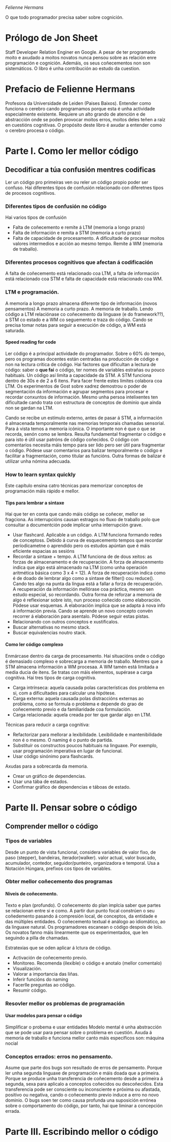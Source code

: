 _Felienne Hermans_

O que todo programador precisa saber sobre cognición.

# Prólogo de Jon Sheet

Staff Developer Relation Enginer en Google. A pesar de ter programado moito e axudado a moitos novatos nunca pensou sobre as relación enre programación e cognición. Ademáis, os seus coñecementos non son sistemáticos. O libro é unha contribución ao estudo da cuestion.

# Prefacio de Felienne Hermans

Profesora da Universidade de Leiden (Paises Baixos). Entender como funciona o cerebro cando programamos porque esta é unha actividade especialmente existente. Requiere un alto grando de atención e de abstracción onde se poden provocar moitos erros, moitos deles teñen a raíz en cuestións cognitivas. O propósito deste libro é axudar a entender como o cerebro procesa o código.

# Parte I. Como ler mellor código

## Decodificar a túa confusión mentres codificas

Ler un código pro primeiras ven ou reler un código propio poder ser confuso. Hai diferentes tipos de confusión relacionado con diferetnes tipos de procesos cognitivos.

### Diferentes tipos de confusión no código

Hai varios tipos de confusión

- Falta de coñecemento e remite á LTM (memoria a longo prazo)
- Falta de información e remita a STM (memoria a curto prazo)
- Falta de capacidade de procesamento. A dificultade de procesar moitos valores intermedios e acción ao mesmo tempo. Remite á WM (memoria de traballo).

### Diferentes procesos cognitivos que afectan á codificación

A falta de coñecemento está relacionado coa LTM, a falta de información está relacionado coa STM e falta de capacidade está relacionado coa WM.

### LTM e programación.

A memoria a longo prazo almacena diferente tipo de información (novos pensamentos)
A memoria a curto prazo.
A memoria de traballo.
Lendo código a LTM relaciónase co coñecemento da linguaxe (e do framework??), a STM co estado e a WM co seguemento e traza do código. Cando se precisa tomar notas para seguir a execución de código, a WM está saturada.

#### Speed reading for code

Ler código é a principal actividade do programador. Sobre o 60% do tempo, pero os programas docentes están centradas na producción de código e non na lectura crítica de código.
Hai factores que dificultan a lectura de código: saber o **que fai** o código, ter nomes de variables estrañas ou pouco habituais. Un código así limita a capacidade da STM. A STM funciona dentro de 30s e de 2 a 6 itens. Para facer frente estes límites colabora coa LTM.
Os experimentos de Gost sobre xadrez demostrou o poder de segmentación da información e agrupar segmentos para procesar e recordar conxuntos de información. Mesmo unha persoa intelixentes ten dificultade cando trata con estructura de conceptos de dominio que aínda non se gardan na LTM.

Cando se recibe un estímulo externo, antes de pasar á STM, a información é almacenada temporalmente nas memorias temporais chamadas sensorial. Para á vista temos a memoria icónica.
O importante non é que o que se recorda, senón como se lembra. Resulta fundamental fragmentar o código e para isto é útil usar patróns de código coñecidos. O código con comentarios necesita máis tempo para ser lido pero ser útil para fragmentar o código. Pódese usar comentarios para balizar temporalmente o código e facilitar a fragmentación, como titular as funcións. Outra formas de balizar é utilizar unha nómina adecuada.

### How to learn syntax quickly

Este capítulo ensina catro técnicas para memorizar conceptos de programación máis rápido e mellor.

#### Tips para lembrar a sintaxe

Hai que ter en conta que cando máis código se coñecer, mellor se fragciona. As interrupcións causan estragos no fluxo de traballo polo que consultar a documentción pode implicar unha interrupción grave.

- Usar flashcard. Aplicable a un código. A LTM funciona formando redes de conceptoss. Debido á curva de esquecemento tempos que recordar períodicametne o aprendido pero os estudos apúntan que é máis eficiente espacias as sesións
- Recordar a sintaxe + tempo. A LTM funciona de de dous xeitos: as forzas de almacenamento e de recuperación. A forza de almacenmento indica que algo está almacenado na LTM (como unha operación aritmética básica como 3 x 4 = 12). A forza de recuperación indica como é de doado de lembrar algo como a sintaxe de filter() cou reduce(). Cando tes algo na punta da língua está a fallar a forza de recuperación. A recuperación da información mellórase coa práctica, mesmo sen estudo especial, so recordando.
  Outra forma de reforzar a memoria de algo é reflexionar sobre isto, nun proceso coñecido como elaboración. Pódese usar esquemas. A elaboración implica que se adapta á nova info á información previa. Cando se aprende un novo concepto convén recorrer á elaboración para asentalo. Pódese seguir estas pistas.
- Relacionando con outros conceptos e xustificalos.
- Buscar alternativas no mesmo stack.
- Buscar equivalencias noutro stack.

#### Como ler código complexo

Enmárcase dentro da carga de procesamento. Hai situacións onde o código é demasiado complexo e sobrecarga a memoria de traballo. Mentres que a STM almacena información a WM procesaa. A WM tamén está limitada a media ducia de itens. Se tratas con máis elementos, supérase a carga cognitiva. Hai tres tipos de carga cognitiva.

- Carga intrínseca: aquela causada polas características dos problema en si, com a dificultades para calcular una hipótese.
- Carga externa: aquela causada polas distraccións externas ao problema, como se formula o problema e depende do grao de coñecemento previo e da familiaridade coa formulación.
- Carga relacionada: aquela creada por ter que gardar algo en LTM.

Técnicas para reducir a carga cognitiva:

- Refactorizar para mellorar a lexibilidade. Lexibilidade e mantenibilidade non é o mesmo. O naming é o punto de partida.
- Substituír os constructos poucos habituais na linguaxe. Por exemplo, usar programación imperativa en lugar de funcional.
- Usar código sinónimo para flashcards.

Axudas para a sobrecarda da memoria.

- Crear un gráfico de dependencias.
- Usar una tába de estados.
- Confirmar gráfico de dependencias e táboas de estado.

# Parte II. Pensar sobre o código

## Comprender mellor o código

### Tipos de variables

Desde un punto de vista funcional, considera variables de valor fixo, de paso (stepper), bandeiras, iterador(walker). valor actual, valor buscado, acumulador, contedor, seguidor/punteiro, organizadora e temporal.
Usa a Notación Húngara, prefixos cos tipos de variables.

### Obter mellor coñecemento dos programas

#### Niveis de coñecemento.

Texto e plan (profundo). O coñecemento do plan implcia saber que partes se relacionan entre si e como. A partir dun punto focal constrúen o seu coñedemento pasando á compresión local, de conceptos, da entidade e das múltiples entidades. O coñecemento textual é análogo ao idiomático, ao da linguaxe natural. Os programadores escanean o código despois de lolo. Os novatos fanno máis linearmente que os experimentados, que len seguindo a pilla de chamadas.

Estratexias que se oden aplicar á lctura de código.

- Activación de coñecemento previo.
- Monitoreo. Recomenda (ilexible) o código e anotalo (mellor comentalo)
- Visualización.
- Valorar a importancia das liñas.
- Inferir funcións do naming
- Facerlle preguntas ao código.
- Resumir código.

### Resovler mellor os problemas de programación

#### Usar modelos para pensar o código

Simplificar o probema e usar entidades
Modelo mental é unha abstracción que se pode usar para pensar sobre o problema en cuestión.
Axuda á memoria de traballo e funciona mellor canto máis específicos son:
máquina nocial

### Conceptos errados: erros no pensamento.

Asume que parte dos bugs son resultado de erros de pensamento.
Porque ler unha segunda linguaxe de programación e máis doada que a primeira. Porque se produce unha transferencia de coñecemento desde a primeira á segunda, sexa para aplicalo a conceptos coñecidos ou descoñecidos.
Esta transferencia pode ser consciente ou inconsciente e próxima ou afastada, positivo ou negativa, cando o coñecemento previo induce a erro no novo dominio.
O bugs soen ter como causa profunda una suposición errónea sobre o comportamento do código, por tanto, hai que liminar a concepción errada.

# Parte III. Escribindo mellor o código
